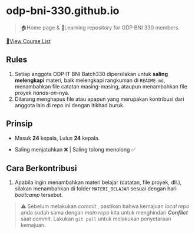 # odp-bni-330.github.io
> 🏠Home page & 📖Learning repository for ODP BNI 330 members.

[📃View Course List](https://odp-bni-330.github.io/)

## Rules
1. Setiap anggota ODP IT BNI Batch330 dipersilakan untuk **saling melengkapi** materi, baik melengkapi rangkuman di `README.md`, menambahkan file catatan masing-masing, ataupun menambahkan file proyek _hands-on_-nya.
2. Dilarang menghapus file atau apapun yang merupakan kontribusi dari anggota lain di repo ini dengan itikhad buruk.

## Prinsip
-  Masuk **24** kepala, Lulus **24** kepala.

- Saling menjatuhkan ❌ | Saling tolong menolong ✅

## Cara Berkontribusi
1. Apabila ingin menambahkan materi belajar (catatan, file proyek, dll.), silakan menambahkan di folder `MATERI_BELAJAR` sesuai dengan hari _bootcamp_ tersebut.

> ⚠️ Sebelum melakukan _commit_ , pastikan bahwa kemajuan _local repo_ anda sudah sama dengan _main repo_ kita untuk menghindari **_Conflict_** saat _commit_. Lakukan `git pull` untuk melakukan penyetaraan kemajuan.